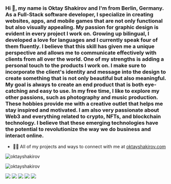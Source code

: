 <h3>Hi 👋, my name is Oktay Shakirov and I'm from Berlin, Germany. As a Full-Stack software developer, I specialize in creating websites, apps, and mobile games that are not only functional but also visually appealing. My passion for graphic design is evident in every project I work on. Growing up bilingual, I developed a love for languages and I currently speak four of them fluently. I believe that this skill has given me a unique perspective and allows me to communicate effectively with clients from all over the world. One of my strengths is adding a personal touch to the products I work on. I make sure to incorporate the client's identity and message into the design to create something that is not only beautiful but also meaningful. My goal is always to create an end product that is both eye-catching and easy to use. In my free time, I like to explore my other passions, such as photography and music production. These hobbies provide me with a creative outlet that helps me stay inspired and motivated. I am also very passionate about Web3 and everything related to crypto, NFTs, and blockchain technology. I believe that these emerging technologies have the potential to revolutionize the way we do business and interact online.</h3>


- 👨‍💻 All of my projects and ways to connect with me at [oktayshakirov.com](oktayshakirov.com)

<p><img align="left" src="https://github-readme-stats.vercel.app/api/top-langs?username=oktayshakirov&show_icons=true&locale=en&layout=compact" alt="oktayshakirov" /></p>
<br><p align="left"> <img src="https://komarev.com/ghpvc/?username=oktayshakirov&label=Profile%20views&color=0e75b6&style=flat" alt="oktayshakirov" /> </p>

 <a href="https://www.linkedin.com/in/oktayshakirov" class="socials-item">
<img src="portfolio/assets/images/socials/linkedin.png"></img></a>

<a href="https://www.instagram.com/oktay.shakirov/" class="socials-item">
<img src="portfolio/assets/images/socials/instagram.png"></img></a>
        
<a href="https://www.facebook.com/ok.shakirov/" class="socials-item">
<img src="portfolio/assets/images/socials/facebook.png"></img></a>

<a href="https://twitter.com/oktayshakirov" class="socials-item">
<img src="portfolio/assets/images/socials/twitter.png"></img></a>
        
<a href="https://wa.me/00491635473192" class="socials-item">
<img src="portfolio/assets/images/socials/whatsapp.png"></img></a>
        